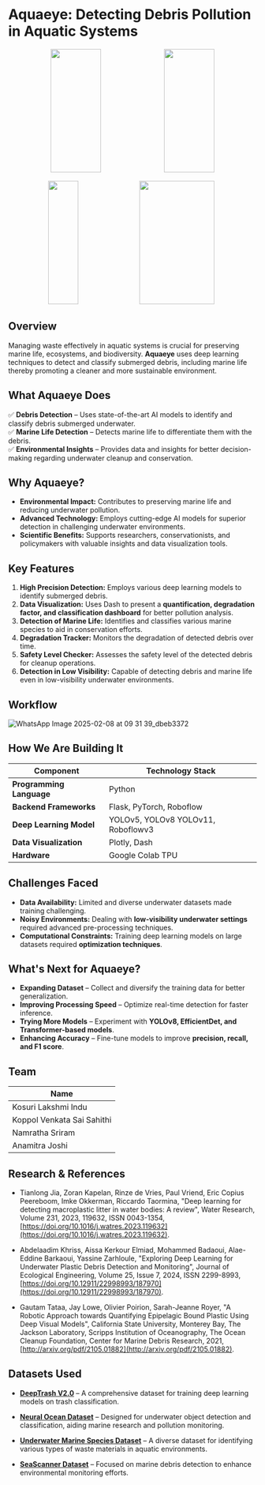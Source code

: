 # Aquaeye: Detecting Debris Pollution in Aquatic Systems  

<p align="center">
    <img src="https://github.com/user-attachments/assets/8918405f-55c9-4299-9655-64c3efdf0d04" width="45%" height="250px" style="object-fit: cover;">
    <img src="https://github.com/user-attachments/assets/cf2e3094-09a9-454e-aa76-e1d3f62c1eac" width="45%" height="250px" style="object-fit: cover;">
</p>

<p align="center">
    <img src="https://github.com/user-attachments/assets/5554bbbb-a68b-4cdd-8587-53b35d67ea3b" width="35%" height="250px" style="object-fit: cover;">
    <img src="https://github.com/user-attachments/assets/e6c3879e-9b61-45a7-bac4-79ebfe2b2efc" width="55%" height="250px" style="object-fit: cover;">
</p>

## Overview  

Managing waste effectively in aquatic systems is crucial for preserving marine life, ecosystems, and biodiversity. **Aquaeye** uses deep learning techniques to detect and classify submerged debris, including marine life thereby promoting a cleaner and more sustainable environment.  

## What Aquaeye Does  

✅ **Debris Detection** – Uses state-of-the-art AI models to identify and classify debris submerged underwater.  
✅ **Marine Life Detection** – Detects marine life to differentiate them with the debris.  
✅ **Environmental Insights** – Provides data and insights for better decision-making regarding underwater cleanup and conservation.  

## Why Aquaeye?  

- **Environmental Impact:** Contributes to preserving marine life and reducing underwater pollution.  
- **Advanced Technology:** Employs cutting-edge AI models for superior detection in challenging underwater environments.  
- **Scientific Benefits:** Supports researchers, conservationists, and policymakers with valuable insights and data visualization tools.  
## Key Features  

1. **High Precision Detection:** Employs various deep learning models to identify submerged debris.  
2. **Data Visualization:** Uses Dash to present a **quantification, degradation factor, and classification dashboard** for better pollution analysis.  
3. **Detection of Marine Life:** Identifies and classifies various marine species to aid in conservation efforts.  
4. **Degradation Tracker:** Monitors the degradation of detected debris over time.  
5. **Safety Level Checker:** Assesses the safety level of the detected debris for cleanup operations.  
6. **Detection in Low Visibility:** Capable of detecting debris and marine life even in low-visibility underwater environments.  

## Workflow

![WhatsApp Image 2025-02-08 at 09 31 39_dbeb3372](https://github.com/user-attachments/assets/8977f0fd-4a72-4354-b9f6-c9b047b1a1a8)


## How We Are Building It  

| **Component**           | **Technology Stack**                          |
|------------------------|----------------------------------------------|
| **Programming Language** | Python                                      |
| **Backend Frameworks**   | Flask, PyTorch, Roboflow                    |
| **Deep Learning Model**  | YOLOv5, YOLOv8 YOLOv11, Roboflowv3          |
| **Data Visualization**   | Plotly, Dash                                |
| **Hardware**             | Google Colab TPU                            |

## Challenges Faced  

- **Data Availability:** Limited and diverse underwater datasets made training challenging.  
- **Noisy Environments:** Dealing with **low-visibility underwater settings** required advanced pre-processing techniques.  
- **Computational Constraints:** Training deep learning models on large datasets required **optimization techniques**.  

## What's Next for Aquaeye?  

- **Expanding Dataset** – Collect and diversify the training data for better generalization.  
- **Improving Processing Speed** – Optimize real-time detection for faster inference.  
- **Trying More Models** – Experiment with **YOLOv8, EfficientDet, and Transformer-based models**.  
- **Enhancing Accuracy** – Fine-tune models to improve **precision, recall, and F1 score**.

## Team

| **Name**           | 
|--------------------|
| Kosuri Lakshmi Indu          | 
| Koppol Venkata Sai Sahithi         |
| Namratha Sriram      |  
| Anamitra Joshi          | 

## Research & References

- Tianlong Jia, Zoran Kapelan, Rinze de Vries, Paul Vriend, Eric Copius Peereboom, Imke Okkerman, Riccardo Taormina, "Deep learning for detecting macroplastic litter in water bodies: A review", Water Research, Volume 231, 2023, 119632, ISSN 0043-1354, [https://doi.org/10.1016/j.watres.2023.119632](https://doi.org/10.1016/j.watres.2023.119632).  

- Abdelaadim Khriss, Aissa Kerkour Elmiad, Mohammed Badaoui, Alae-Eddine Barkaoui, Yassine Zarhloule, "Exploring Deep Learning for Underwater Plastic Debris Detection and Monitoring", Journal of Ecological Engineering, Volume 25, Issue 7, 2024, ISSN 2299-8993, [https://doi.org/10.12911/22998993/187970](https://doi.org/10.12911/22998993/187970).  

- Gautam Tataa, Jay Lowe, Olivier Poirion, Sarah-Jeanne Royer, "A Robotic Approach towards Quantifying Epipelagic Bound Plastic Using Deep Visual Models", California State University, Monterey Bay, The Jackson Laboratory, Scripps Institution of Oceanography, The Ocean Cleanup Foundation, Center for Marine Debris Research, 2021, [http://arxiv.org/pdf/2105.01882](http://arxiv.org/pdf/2105.01882).  

## Datasets Used  

- **[DeepTrash V2.0](https://universe.roboflow.com/yolov5-thesis-paper/deeptrash-v2.0/dataset/4)** – A comprehensive dataset for training deep learning models on trash classification.  

- **[Neural Ocean Dataset](https://universe.roboflow.com/neural-ocean/neural_ocean)** – Designed for underwater object detection and classification, aiding marine research and pollution monitoring.  

- **[Underwater Marine Species Dataset](https://universe.roboflow.com/california-state-university-east-bay-wkf0d/underwater-marine-species/model/6)** – A diverse dataset for identifying various types of waste materials in aquatic environments.  

- **[SeaScanner Dataset](https://universe.roboflow.com/hbjl/seascanner)** – Focused on marine debris detection to enhance environmental monitoring efforts.


